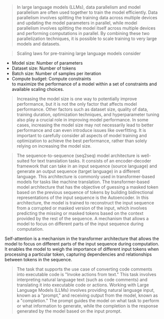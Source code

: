 
> In large language models (LLMs), data parallelism and model parallelism are often used together to train the model efficiently. Data parallelism involves splitting the training data across multiple devices and updating the model parameters in parallel, while model parallelism involves splitting the model itself across multiple devices and performing computations in parallel. By combining these two parallelization techniques, it is possible to scale training to very large models and datasets.

> Scaling laws for pre-training large language models consider
- Model size: Number of parameters
- Dataset size: Number of tokens
- Batch size: Number of samples per iteration
- Compute budget: Compute constraints
  <br>
 to maximize the performance of a model within a set of constraints and available scaling choices.


> Increasing the model size is one way to potentially improve performance, but it is not the only factor that affects model performance. Other factors such as dataset size, quality of data, training duration, optimization techniques, and hyperparameter tuning also play a crucial role in improving model performance. In some cases, increasing the model size may not necessarily lead to better performance and can even introduce issues like overfitting. It is important to carefully consider all aspects of model training and optimization to achieve the best performance, rather than solely relying on increasing the model size.

> The sequence-to-sequence (seq2seq) model architecture is well-suited for text translation tasks. It consists of an encoder-decoder framework that can take in an input sequence (source language) and generate an output sequence (target language) in a different language. This architecture is commonly used in transformer-based models for tasks like machine translation.
> The transformer-based model architecture that has the objective of guessing a masked token based on the previous sequence of tokens by building bidirectional representations of the input sequence is the Autoencoder. In this architecture, the model is trained to reconstruct the input sequence from a corrupted or masked version of the input, which involves predicting the missing or masked tokens based on the context provided by the rest of the sequence.
> A mechanism that allows a model to focus on different parts of the input sequence during computation.

Self-attention is a mechanism in the transformer architecture that allows the model to focus on different parts of the input sequence during computation. It enables the model to weigh the importance of different input tokens when processing a particular token, capturing dependencies and relationships between tokens in the sequence.

> The task that supports the use case of converting code comments into executable code is "Invoke actions from text." This task involves interpreting natural language text (such as code comments) and translating it into executable code or actions.
> Working with Large Language Models (LLMs) involves providing natural language input, known as a "prompt," and receiving output from the model, known as a "completion." The prompt guides the model on what task to perform or what information to generate, while the completion is the response generated by the model based on the input prompt.
